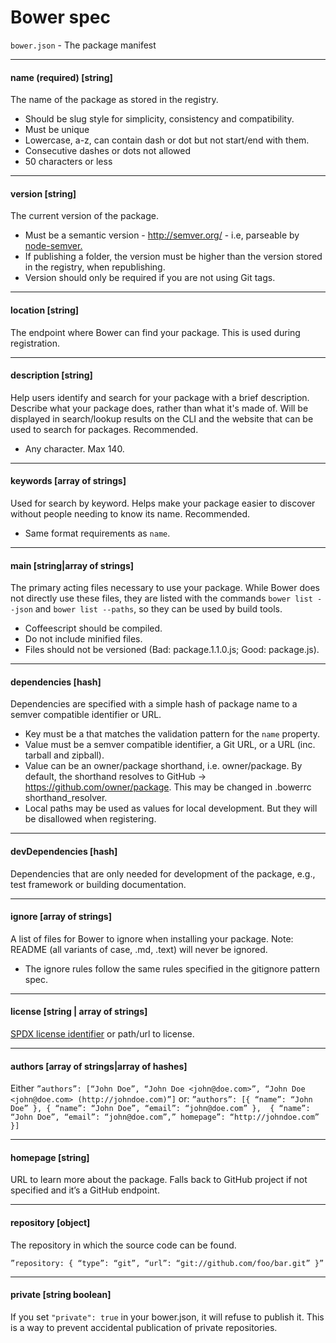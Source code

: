 # Bower spec

`bower.json` - The package manifest

---

#### name (required) [string]

The name of the package as stored in the registry.

* Should be slug style for simplicity, consistency and compatibility.
* Must be unique
* Lowercase, a-z, can contain dash or dot but not start/end with them.
* Consecutive dashes or dots not allowed
* 50 characters or less

---

#### version [string]

The current version of the package.

* Must be a semantic version - http://semver.org/ - i.e, parseable by [node-semver.](https://github.com/isaacs/node-semver)
* If publishing a folder, the version must be higher than the version stored in the registry, when republishing.
* Version should only be required if you are not using Git tags.

---

#### location [string]

The endpoint where Bower can find your package. This is used during registration.

---

#### description [string]

Help users identify and search for your package with a brief description. Describe what your package does, rather than what it's made of. Will be displayed in search/lookup results on the CLI and the website that can be used to search for packages. Recommended.

* Any character. Max 140.

---

#### keywords [array of strings]

Used for search by keyword. Helps make your package easier to discover without people needing to know its name. Recommended.

* Same format requirements as `name`.

---

#### main [string|array of strings]

The primary acting files necessary to use your package. While Bower does not directly use these files, they are listed with the commands `bower list --json` and `bower list --paths`, so they can be used by build tools.

* Coffeescript should be compiled.
* Do not include minified files.
* Files should not be versioned (Bad: package.1.1.0.js; Good: package.js).


---

#### dependencies [hash]

Dependencies are specified with a simple hash of package name to a semver compatible identifier or URL.

* Key must be a <name> that matches the validation pattern for the `name` property.
* Value must be a semver compatible identifier, a Git URL, or a URL (inc. tarball and zipball).
* Value can be an owner/package shorthand, i.e. owner/package. By default, the shorthand resolves to GitHub -> https://github.com/owner/package. This may be changed in .bowerrc shorthand_resolver.
* Local paths may be used as values for local development. But they will be disallowed when registering.

---

#### devDependencies [hash]

Dependencies that are only needed for development of the package, e.g., test framework or building documentation.

---

#### ignore [array of strings]

A list of files for Bower to ignore when installing your package. Note: README (all variants of case, .md, .text) will never be ignored.

* The ignore rules follow the same rules specified in the gitignore pattern spec.

---

#### license [string | array of strings]

[SPDX license identifier](https://spdx.org/licenses/) or path/url to license.

---

#### authors [array of strings|array of hashes]

Either `”authors”: [“John Doe”, “John Doe <john@doe.com>”, “John Doe <john@doe.com> (http://johndoe.com)”]`
or: `”authors”: [{ “name”: “John Doe” }, { “name”: “John Doe”, “email”: “john@doe.com” },  { “name”: “John Doe”, “email”: “john@doe.com”,” homepage”: “http://johndoe.com” }]`

---

#### homepage [string]

URL to learn more about the package. Falls back to GitHub project if not specified and it’s a GitHub endpoint.

---

#### repository [object]

The repository in which the source code can be found.

`”repository: { “type”: “git”, “url”: “git://github.com/foo/bar.git” }”`

---

#### private [string boolean]

If you set `"private": true` in your bower.json, it will refuse to publish it. This is a way to prevent accidental publication of private repositories.